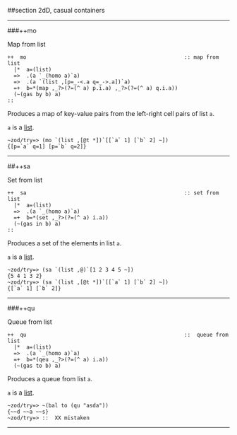 ##section 2dD, casual containers        

---

###++mo

Map from list

```
++  mo                                                  :: map from list
  |*  a=(list)
  =>  .(a `_(homo a)`a)
  =>  .(a `(list ,[p=_-<.a q=_->.a])`a)
  =+  b=*(map ,_?>(?=(^ a) p.i.a) ,_?>(?=(^ a) q.i.a))
  (~(gas by b) a)
::
```

Produces a map of key-value pairs from the left-right cell pairs of list `a`.

`a` is a [list]().

    ~zod/try=> (mo `(list ,[@t *])`[[`a` 1] [`b` 2] ~])
    {[p=`a` q=1] [p=`b` q=2]}

---
        
##++sa        

Set from list

```
++  sa                                                  :: set from list
  |*  a=(list)
  =>  .(a `_(homo a)`a)
  =+  b=*(set ,_?>(?=(^ a) i.a))
  (~(gas in b) a)
::
```

Produces a set of the elements in list `a`.

`a` is a [list]().

    ~zod/try=> (sa `(list ,@)`[1 2 3 4 5 ~])
    {5 4 1 3 2}
    ~zod/try=> (sa `(list ,[@t *])`[[`a` 1] [`b` 2] ~])
    {[`a` 1] [`b` 2]}

---

###++qu

Queue from list

```
++  qu                                                  ::  queue from list 
  |*  a=(list)
  =>  .(a `_(homo a)`a)
  =+  b=*(qeu ,_?>(?=(^ a) i.a))
  (~(gas to b) a)
```

Produces a queue from list `a`. 

`a` is a [list]().

    ~zod/try=> ~(bal to (qu "asda"))
    {~~d ~~a ~~s}
    ~zod/try=> ::  XX mistaken

---


